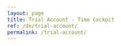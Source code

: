 ```yaml
---
layout: page
title: Trial Account - Time Cockpit
ref: /de/trial-account/
permalink: /trial-account/
---
```


